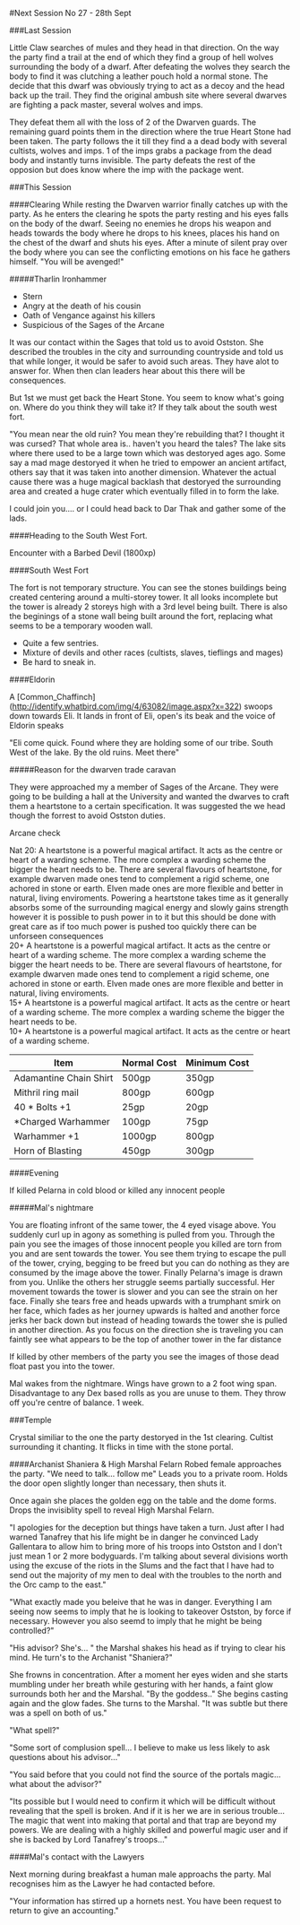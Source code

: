 #Next Session No 27 - 28th Sept

###Last Session

Little Claw searches of mules and they head in that direction. On the way the party find a trail at the end of which they find a group of hell wolves surrounding the body of a dwarf. After defeating the wolves they search the body to find it was clutching a leather pouch hold a normal stone. The decide that this dwarf was obviously trying to act as a decoy and the head back up the trail. They find the original ambush site where several dwarves are fighting a pack master, several wolves and imps.

They defeat them all with the loss of 2 of the Dwarven guards. The remaining guard points them in the direction where the true Heart Stone had been taken. The party follows the it till they find a a dead body with several cultists, wolves and imps. 1 of the imps grabs a package from the dead body and instantly turns invisible. The party defeats the rest of the opposion but does know where the imp with the package went.


###This Session

####Clearing
While resting the Dwarven warrior finally catches up with the party. As he enters the clearing he spots the party resting and his eyes falls on the body of the dwarf. Seeing no enemies he drops his weapon and heads towards the body where he drops to his knees, places his hand on the chest of the dwarf and shuts his eyes. After a minute of silent pray over the body where you can see the conflicting emotions on his face he gathers himself. "You will be avenged!"  

#####Tharlin Ironhammer
* Stern
* Angry at the death of his cousin
* Oath of Vengance against his killers
* Suspicious of the Sages of the Arcane


It was our contact within the Sages that told us to avoid Ostston. She described the troubles in the city and surrounding countryside and told us that while longer, it would be safer to avoid such areas. They have alot to answer for. When then clan leaders hear about this there will be consequences.

But 1st we must get back the Heart Stone. You seem to know what's going on. Where do you think they will take it?
If they talk about the south west fort. 

"You mean near the old ruin? You mean they're rebuilding that? I thought it was cursed? That whole area is.. haven't you heard the tales? The lake sits where there used to be a large town which was destoryed ages ago. Some say a mad mage destoryed it when he tried to empower an ancient artifact, others say that it was taken into another dimension. Whatever the actual cause there was a huge magical backlash that destoryed the surrounding area and created a huge crater which eventually filled in to form the lake.

I could join you.... or I could head back to Dar Thak and gather some of the lads.

####Heading to the South West Fort.

Encounter with a Barbed Devil (1800xp)

####South West Fort

The fort is not temporary structure. You can see the stones buildings being created centering around a multi-storey tower. It all looks incomplete but the tower is already 2 storeys high with a 3rd level being built. There is also the beginings of a stone wall being built around the fort, replacing what seems to be a temporary wooden wall.

* Quite a few sentries. 
* Mixture of devils and other races (cultists, slaves, tieflings and mages)
* Be hard to sneak in.

####Eldorin

A [Common_Chaffinch] (http://identify.whatbird.com/img/4/63082/image.aspx?x=322) swoops down towards Eli. It lands in front of Eli, open's its beak and the voice of Eldorin speaks

"Eli come quick. Found where they are holding some of our tribe. South West of the lake. By the old ruins. Meet there"




#####Reason for the dwarven trade caravan

They were approached my a member of Sages of the Arcane. They were going to be building a hall at the University and wanted the dwarves to craft them a heartstone to a certain specification. It was suggested the we head though the forrest to avoid Ostston duties.

Arcane check

Nat 20: A heartstone is a powerful magical artifact. It acts as the centre or heart of a warding scheme. The more complex a warding scheme the bigger the heart needs to be. There are several flavours of heartstone, for example dwarven made ones tend to complement a rigid scheme, one achored in stone or earth. Elven made ones are more flexible and better in natural, living enviroments. Powering a heartstone takes time as it generally absorbs some of the surrounding magical energy and slowly gains strength however it is possible to push power in to it but this should be done with great care as if too much power is pushed too quickly there can be unforseen consequences  
20+ A heartstone is a powerful magical artifact. It acts as the centre or heart of a warding scheme. The more complex a warding scheme the bigger the heart needs to be. There are several flavours of heartstone, for example dwarven made ones tend to complement a rigid scheme, one achored in stone or earth. Elven made ones are more flexible and better in natural, living enviroments.  
15+ A heartstone is a powerful magical artifact. It acts as the centre or heart of a warding scheme. The more complex a warding scheme the bigger the heart needs to be.  
10+ A heartstone is a powerful magical artifact. It acts as the centre or heart of a warding scheme.



| Item | Normal Cost | Minimum Cost |
|------|-------------|--------------|
| Adamantine Chain Shirt| 500gp | 350gp |
| Mithril ring mail | 800gp | 600gp|
| 40 * Bolts +1 | 25gp | 20gp |
| *Charged Warhammer | 100gp | 75gp |
| Warhammer +1 | 1000gp | 800gp |
| Horn of Blasting | 450gp | 300gp |



####Evening

If killed Pelarna in cold blood or killed any innocent people  

#####Mal's nightmare

You are floating infront of the same tower, the 4 eyed visage above. You suddenly curl up in agony as something is pulled from you. Through the pain you see the images of those innocent people you killed are torn from you and are sent towards the tower. You see them trying to escape the pull of the tower, crying, begging to be freed but you can do nothing as they are consumed by the image above the tower. Finally Pelarna's image is drawn from you. Unlike the others her struggle seems partially successful. Her movement towards the tower is slower and you can see the strain on her face. Finally she tears free and heads upwards with a trumphant smirk on her face, which fades as her journey upwards is halted and another force jerks her back down but instead of heading towards the tower she is pulled in another direction. As you focus on the direction she is traveling you can faintly see what appears to be the top of another tower in the far distance 

If killed by other members of the party you see the images of those dead float past you into the tower.

Mal wakes from the nightmare. Wings have grown to a 2 foot wing span. Disadvantage to any Dex based rolls as you are unuse to them. They throw off you're centre of balance. 1 week.



###Temple

Crystal similiar to the one the party destoryed in the 1st clearing. Cultist surrounding it chanting. It flicks in time with the stone portal.


####Archanist Shaniera & High Marshal Felarn
Robed female approaches the party. "We need to talk... follow me" Leads you to a private room. Holds the door open slightly longer than necessary, then shuts it.

Once again she places the golden egg on the table and the dome forms.
Drops the invisiblity spell to reveal High Marshal Felarn. 

"I apologies for the deception but things have taken a turn. Just after I had warned Tanafrey that his life might be in danger he convinced Lady Gallentara to allow him to bring more of his troops into Ostston and I don't just mean 1 or 2 more bodyguards. I'm talking about several divisions worth using the excuse of the riots in the Slums and the fact that I have had to send out the majority of my men to deal with the troubles to the north and the Orc camp to the east."

"What exactly made you beleive that he was in danger. Everything I am seeing now seems to imply that he is looking to takeover Ostston, by force if necessary. However you also seemd to imply that he might be being controlled?"

"His advisor? She's... " the Marshal shakes his head as if trying to clear his mind. He turn's to the Archanist "Shaniera?"

She frowns in concentration. After a moment her eyes widen and she starts mumbling under her breath while gesturing with her hands, a faint glow surrounds both her and the Marshal. "By the goddess.." She begins casting again and the glow fades. She turns to the Marshal. "It was subtle but there was a spell on both of us."

"What spell?"

"Some sort of complusion spell... I believe to make us less likely to ask questions about his advisor..."

"You said before that you could not find the source of the portals magic... what about the advisor?"

"Its possible but I would need to confirm it which will be difficult without revealing that the spell is broken. And if it is her we are in serious trouble... The magic that went into making that portal and that trap are beyond my powers. We are dealing with a highly skilled and powerful magic user and if she is backed by Lord Tanafrey's troops..."

####Mal's contact with the Lawyers

Next morning during breakfast a human male approachs the party. Mal recognises him as the Lawyer he had contacted before. 

"Your information has stirred up a hornets nest. You have been request to return to give an accounting."







